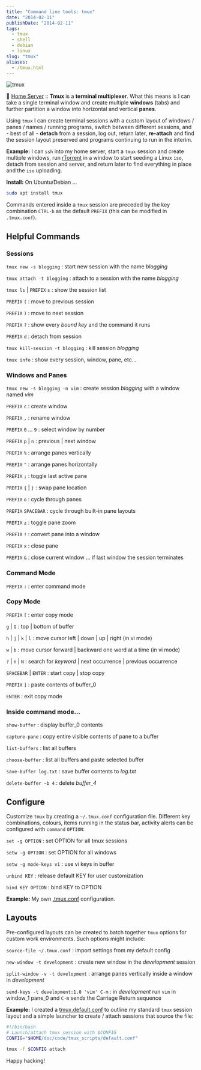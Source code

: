 ```yaml
---
title: "Command line tools: tmux"
date: "2014-02-11"
publishDate: "2014-02-11"
tags:
  - tmux
  - shell
  - debian
  - linux
slug: "tmux"
aliases:
  - /tmux.html
---
```


![tmux](/img/screenshot/tmux_window_pane.png)

:penguin: [Home Server](http://www.circuidipity.com/home-server/) :: **Tmux** is a **terminal multiplexer**. What this means is I can take a single terminal window and create multiple **windows** (tabs) and further partition a window into horizontal and vertical **panes**.

Using `tmux` I can create terminal sessions with a custom layout of windows / panes / names / running programs, switch between different sessions, and - best of all - **detach** from a session, log out, return later, **re-attach** and find the session layout preserved and programs continuing to run in the interim.

**Example:** I can `ssh` into my home server, start a `tmux` session and create multiple windows, run [rTorrent](http://www.circuidipity.com/rtorrent.html) in a window to start seeding a Linux `iso`, detach from session and server, and return later to find everything in place and the `iso` uploading.

**Install:** On Ubuntu/Debian ...

```bash
sudo apt install tmux
```

Commands entered inside a `tmux` session are preceded by the key combination `CTRL-b` as the default `PREFIX` (this can be modified in `.tmux.conf`).

## Helpful Commands

### Sessions

`tmux new -s blogging`
: start new session with the name *blogging*

`tmux attach -t blogging`
: attach to a session with the name *blogging*

`tmux ls` | `PREFIX` `s`
: show the session list

`PREFIX` `(`
: move to previous session

`PREFIX` `)`
: move to next session

`PREFIX` `?`
: show every *bound key* and the command it runs

`PREFIX` `d`
: detach from session

`tmux kill-session -t blogging`
: kill session *blogging*

`tmux info`
: show every session, window, pane, etc...

### Windows and Panes

`tmux new -s blogging -n vim`
: create session *blogging* with a window named *vim*

`PREFIX` `c`
: create window

`PREFIX` `,`
: rename window

`PREFIX` `0` ... `9`
: select window by number

`PREFIX` `p` | `n`
: previous | next window

`PREFIX` `%`
: arrange panes vertically

`PREFIX` `"`
: arrange panes horizontally

`PREFIX` `;`
: toggle last active pane

`PREFIX` `{` | `}`
: swap pane location

`PREFIX` `o`
: cycle through panes

`PREFIX` `SPACEBAR`
: cycle through built-in pane layouts
    
`PREFIX` `z`
: toggle pane zoom
    
`PREFIX` `!`
: convert pane into a window

`PREFIX` `x`
: close pane

`PREFIX` `&`
: close current window ... if last window the session terminates

### Command Mode

`PREFIX` `:`
: enter command mode

### Copy Mode

`PREFIX` `[`
: enter copy mode

`g` | `G`
: top | bottom of buffer

`h` | `j` | `k` | `l`
: move cursor left | down | up | right (in vi mode)

`w` | `b`
: move cursor forward | backward one word at a time (in vi mode)

`?` | `n` | `N`
: search for *keyword* | next occurrence | previous occurrence

`SPACEBAR` | `ENTER`
: start copy | stop copy

`PREFIX` `]`
: paste contents of buffer_0

`ENTER`
: exit copy mode

### Inside command mode...

`show-buffer`
: display buffer_0 contents

`capture-pane`
: copy entire visible contents of pane to a buffer

`list-buffers`
: list all buffers

`choose-buffer`
: list all buffers and paste selected buffer

`save-buffer log.txt`
: save buffer contents to *log.txt*

`delete-buffer −b 4`
: delete *buffer_4*

## Configure

Customize `tmux` by creating a `~/.tmux.conf` configuration file. Different key combinations, colours, items running in the status bar, activity alerts can be configured with `command` `OPTION`:

`set -g OPTION`
: set OPTION for all tmux sessions

`setw -g OPTION`
: set OPTION for all windows

`setw -g mode-keys vi`
: use vi keys in buffer

`unbind KEY`
: release default KEY for user customization

`bind KEY OPTION`
: bind KEY to OPTION

**Example:** My own [.tmux.conf](https://github.com/vonbrownie/dotfiles/blob/master/.tmux.conf) configuration.

## Layouts

Pre-configured layouts can be created to batch together `tmux` options for custom work environments. Such options might include:

`source-file ~/.tmux.conf`
: import settings from my default config

`new-window -t development`
: create new window in the *development* session

`split-window -v -t development`
: arrange panes vertically inside a window in *development*

`send-keys -t development:1.0 'vim' C-m`
: in *development* run `vim` in window_1 pane_0 and `C-m` sends the Carriage Return sequence

**Example:** I created a [tmux.default.conf](https://github.com/vonbrownie/dotfiles/blob/master/.tmux.default.conf) to outline my standard `tmux` session layout and a simple launcher to create / attach sessions that source the file:

```bash
#!/bin/bash                                                                        
# Launch/attach tmux session with $CONFIG                                          
CONFIG="$HOME/doc/code/tmux_scripts/default.conf"                                  
                                                                                       
tmux -f $CONFIG attach
```

Happy hacking!
